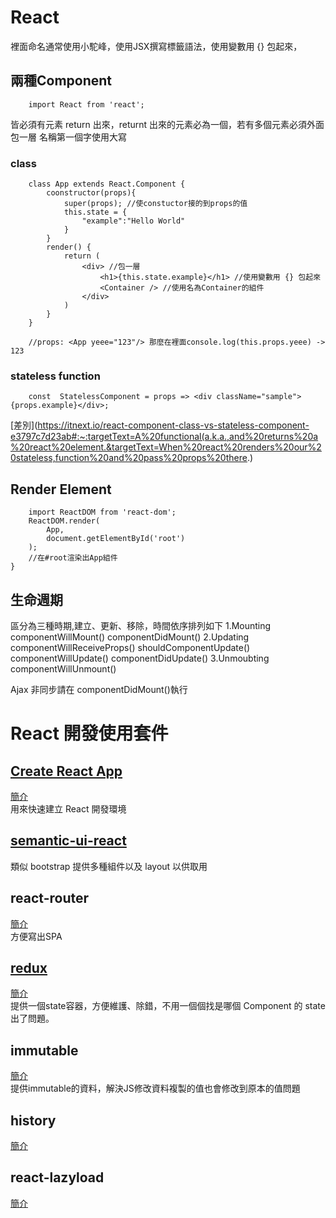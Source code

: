 # React
裡面命名通常使用小駝峰，使用JSX撰寫標籤語法，使用變數用 {} 包起來，

## 兩種Component
```
    import React from 'react';
```
皆必須有元素 return 出來，returnt 出來的元素必為一個，若有多個元素必須外面包一層
名稱第一個字使用大寫

### class
```
    class App extends React.Component {
        coonstructor(props){
            super(props); //使constuctor接的到props的值
            this.state = {
                "example":"Hello World"
            }
        }
        render() {
            return (
                <div> //包一層
                    <h1>{this.state.example}</h1> //使用變數用 {} 包起來
                    <Container /> //使用名為Container的組件
                </div>
            )
        }
    } 

    //props: <App yeee="123"/> 那麼在裡面console.log(this.props.yeee) -> 123
```


### stateless function 
```
    const  StatelessComponent = props => <div className="sample">{props.example}</div>;
```

[差別](https://itnext.io/react-component-class-vs-stateless-component-e3797c7d23ab#:~:targetText=A%20functional(a.k.a.,and%20returns%20a%20react%20element.&targetText=When%20react%20renders%20our%20stateless,function%20and%20pass%20props%20there.)

## Render Element
``` 
    import ReactDOM from 'react-dom';
    ReactDOM.render(
        App, 
        document.getElementById('root')
    );
    //在#root渲染出App組件
}
```

## 生命週期
區分為三種時期,建立、更新、移除，時間依序排列如下
  1.Mounting
    componentWillMount() 
    componentDidMount() 
  2.Updating
    componentWillReceiveProps()
    shouldComponentUpdate()
    componentWillUpdate()
    componentDidUpdate()
  3.Unmoubting
    componentWillUnmount()

Ajax 非同步請在 componentDidMount()執行

# React 開發使用套件

## [Create React App](https://github.com/facebook/create-react-app)
[簡介](https://github.com/alex1290/react-study/blob/master/guide/create-react-app.md) </br >
用來快速建立 React 開發環境

## [semantic-ui-react](https://react.semantic-ui.com/)
類似 bootstrap 提供多種組件以及 layout 以供取用

## react-router
[簡介](https://github.com/alex1290/react-study/blob/master/guide/react-router.md) </br >
方便寫出SPA

## [redux](https://chentsulin.github.io/redux/)
[簡介](https://github.com/alex1290/react-study/blob/master/guide/redux.md) </br >
提供一個state容器，方便維護、除錯，不用一個個找是哪個 Component 的 state 出了問題。 

## immutable
[簡介](https://github.com/alex1290/react-study/blob/master/guide/immutable.md) </br >
提供immutable的資料，解決JS修改資料複製的值也會修改到原本的值問題

## history
[簡介](https://github.com/alex1290/react-study/blob/master/guide/history.md) </br >

## react-lazyload
[簡介](https://github.com/alex1290/react-study/blob/master/guide/react-lazyload.md) </br >

